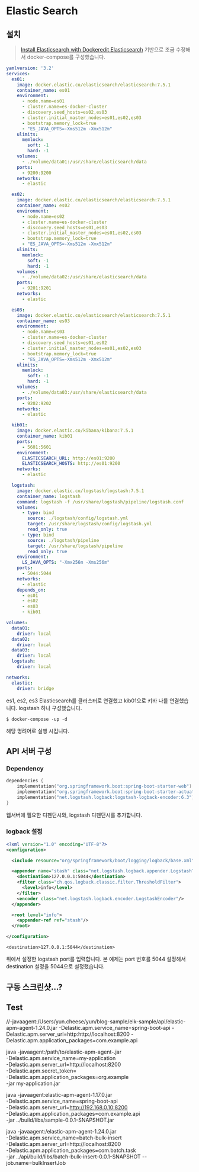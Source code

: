 # Elastic Search

## 설치

> [Install Elasticsearch with Dockeredit Elasticsearch](https://www.elastic.co/guide/en/elasticsearch/reference/current/docker.html) 기반으로 조금 수정해서 docker-compose를 구성했습니다.

```yml
yamlversion: '3.2'
services:
  es01:
    image: docker.elastic.co/elasticsearch/elasticsearch:7.5.1
    container_name: es01
    environment:
      - node.name=es01
      - cluster.name=es-docker-cluster
      - discovery.seed_hosts=es02,es03
      - cluster.initial_master_nodes=es01,es02,es03
      - bootstrap.memory_lock=true
      - "ES_JAVA_OPTS=-Xms512m -Xmx512m"
    ulimits:
      memlock:
        soft: -1
        hard: -1
    volumes:
      - ./volume/data01:/usr/share/elasticsearch/data
    ports:
      - 9200:9200
    networks:
      - elastic

  es02:
    image: docker.elastic.co/elasticsearch/elasticsearch:7.5.1
    container_name: es02
    environment:
      - node.name=es02
      - cluster.name=es-docker-cluster
      - discovery.seed_hosts=es01,es03
      - cluster.initial_master_nodes=es01,es02,es03
      - bootstrap.memory_lock=true
      - "ES_JAVA_OPTS=-Xms512m -Xmx512m"
    ulimits:
      memlock:
        soft: -1
        hard: -1
    volumes:
      - ./volume/data02:/usr/share/elasticsearch/data
    ports:
      - 9201:9201
    networks:
      - elastic

  es03:
    image: docker.elastic.co/elasticsearch/elasticsearch:7.5.1
    container_name: es03
    environment:
      - node.name=es03
      - cluster.name=es-docker-cluster
      - discovery.seed_hosts=es01,es02
      - cluster.initial_master_nodes=es01,es02,es03
      - bootstrap.memory_lock=true
      - "ES_JAVA_OPTS=-Xms512m -Xmx512m"
    ulimits:
      memlock:
        soft: -1
        hard: -1
    volumes:
      - ./volume/data03:/usr/share/elasticsearch/data
    ports:
      - 9202:9202
    networks:
      - elastic

  kib01:
    image: docker.elastic.co/kibana/kibana:7.5.1
    container_name: kib01
    ports:
      - 5601:5601
    environment:
      ELASTICSEARCH_URL: http://es01:9200
      ELASTICSEARCH_HOSTS: http://es01:9200
    networks:
      - elastic

  logstash:
    image: docker.elastic.co/logstash/logstash:7.5.1
    container_name: logstash
    command: logstash -f /usr/share/logstash/pipeline/logstash.conf
    volumes:
      - type: bind
        source: ./logstash/config/logstash.yml
        target: /usr/share/logstash/config/logstash.yml
        read_only: true
      - type: bind
        source: ./logstash/pipeline
        target: /usr/share/logstash/pipeline
        read_only: true
    environment:
      LS_JAVA_OPTS: "-Xmx256m -Xms256m"
    ports:
      - 5044:5044
    networks:
      - elastic
    depends_on:
      - es01
      - es02
      - es03
      - kib01

volumes:
  data01:
    driver: local
  data02:
    driver: local
  data03:
    driver: local
  logstash:
    driver: local

networks:
  elastic:
    driver: bridge
```
es1, es2, es3 Elasticsearch를 클러스터로 연결했고 kib01으로 키바 나를 연결했습니다. logstash 하나 구성했습니다.

```
$ docker-compose -up -d
```
해당 명려어로 실행 시킵니다.


## API 서버 구성

### Dependency
```kotlin
dependencies {
    implementation("org.springframework.boot:spring-boot-starter-web")
	implementation("org.springframework.boot:spring-boot-starter-actuator")
	implementation("net.logstash.logback:logstash-logback-encoder:6.3")
}
```
웹서버에 필요한 디펜던시와, logstash 디펜던시를 추가합니다.


### logback 설정
```xml
<?xml version="1.0" encoding="UTF-8"?>
<configuration>

  <include resource="org/springframework/boot/logging/logback/base.xml"/>

  <appender name="stash" class="net.logstash.logback.appender.LogstashTcpSocketAppender">
    <destination>127.0.0.1:5044</destination>
    <filter class="ch.qos.logback.classic.filter.ThresholdFilter">
      <level>info</level>
    </filter>
    <encoder class="net.logstash.logback.encoder.LogstashEncoder"/>
  </appender>

  <root level="info">
    <appender-ref ref="stash"/>
  </root>

</configuration>
```

```
<destination>127.0.0.1:5044</destination>
```
위에서 설정한 logstash port를 입력합니다. 본 예제는 port 번호를 5044 설정해서 destination 설정을  5044으로 설정했습니다.

## 구동 스크린샷...?


## Test

//-javaagent:/Users/yun.cheese/yun/blog-sample/elk-sample/api/elastic-apm-agent-1.24.0.jar -Delastic.apm.service_name=spring-boot-api -Delastic.apm.server_url=http:http://localhost:8200 -Delastic.apm.application_packages=com.example.api



java -javaagent:/path/to/elastic-apm-agent-.jar \
     -Delastic.apm.service_name=my-application \
     -Delastic.apm.server_url=http://localhost:8200 \
     -Delastic.apm.secret_token= \
     -Delastic.apm.application_packages=org.example \
     -jar my-application.jar



java -javaagent:elastic-apm-agent-1.17.0.jar \
     -Delastic.apm.service_name=spring-boot-api \
     -Delastic.apm.server_url=http://192.168.0.10:8200 \
     -Delastic.apm.application_packages=com.example.api \
     -jar ../build/libs/sample-0.0.1-SNAPSHOT.jar



java -javaagent:/elastic-apm-agent-1.24.0.jar \
     -Delastic.apm.service_name=batch-bulk-insert \
     -Delastic.apm.server_url=http://localhost:8200 \
     -Delastic.apm.application_packages=com.batch.task \
     -jar ../api/build/libs/batch-bulk-insert-0.0.1-SNAPSHOT --job.name=bulkInsertJob











